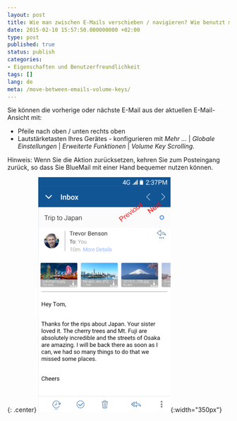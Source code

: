 ```yaml
---
layout: post
title: Wie man zwischen E-Mails verschieben / navigieren? Wie benutzt man Volume Keys Scrolling?
date: 2015-02-10 15:57:50.000000000 +02:00
type: post
published: true
status: publish
categories:
- Eigenschaften und Benutzerfreundlichkeit
tags: []
lang: de
meta: /move-between-emails-volume-keys/
---
```


Sie können die vorherige oder nächste E-Mail aus der aktuellen E-Mail-Ansicht mit:

* Pfeile nach oben / unten rechts oben
* Lautstärketasten Ihres Gerätes - konfigurieren mit *Mehr ...* \| *Globale Einstellungen* \| *Erweiterte Funktionen* \| *Volume Key Scrolling*.

Hinweis: Wenn Sie die Aktion zurücksetzen, kehren Sie zum Posteingang zurück, so dass Sie BlueMail mit einer Hand bequemer nutzen können.

{: .center}
![BlueMail Scroll](/assets/BlueMail_scroll.png){:width="350px"}
